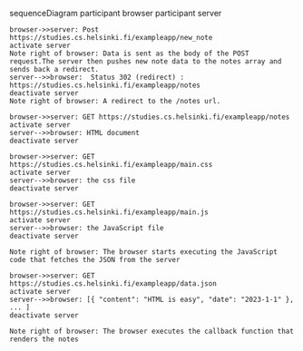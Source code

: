 sequenceDiagram
participant browser
participant server

    browser->>server: Post https://studies.cs.helsinki.fi/exampleapp/new_note
    activate server
    Note right of browser: Data is sent as the body of the POST request.The server then pushes new note data to the notes array and sends back a redirect.
    server-->>browser:  Status 302 (redirect) : https://studies.cs.helsinki.fi/exampleapp/notes
    deactivate server
    Note right of browser: A redirect to the /notes url.

    browser->>server: GET https://studies.cs.helsinki.fi/exampleapp/notes
    activate server
    server-->>browser: HTML document
    deactivate server

    browser->>server: GET https://studies.cs.helsinki.fi/exampleapp/main.css
    activate server
    server-->>browser: the css file
    deactivate server

    browser->>server: GET https://studies.cs.helsinki.fi/exampleapp/main.js
    activate server
    server-->>browser: the JavaScript file
    deactivate server

    Note right of browser: The browser starts executing the JavaScript code that fetches the JSON from the server

    browser->>server: GET https://studies.cs.helsinki.fi/exampleapp/data.json
    activate server
    server-->>browser: [{ "content": "HTML is easy", "date": "2023-1-1" }, ... ]
    deactivate server

    Note right of browser: The browser executes the callback function that renders the notes
